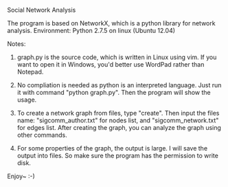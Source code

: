 Social Network Analysis

The program is based on NetworkX, which is a python library for network analysis.
Environment: Python 2.7.5 on linux (Ubuntu 12.04)

Notes:

1. graph.py is the source code, which is written in Linux using vim. If you want to open it in Windows, you'd better use WordPad rather than Notepad.

2. No compliation is needed as python is an interpreted language. Just run it with command "python graph.py". Then the program will show the usage.

3. To create a network graph from files, type "create". Then input the files name: "sigcomm_author.txt" for nodes list, and "sigcomm_network.txt" for edges list. After creating the graph, you can analyze the graph using other commands.

4. For some properties of the graph, the output is large. I will save the output into files. So make sure the program has the permission to write disk.


Enjoy~ :-)
